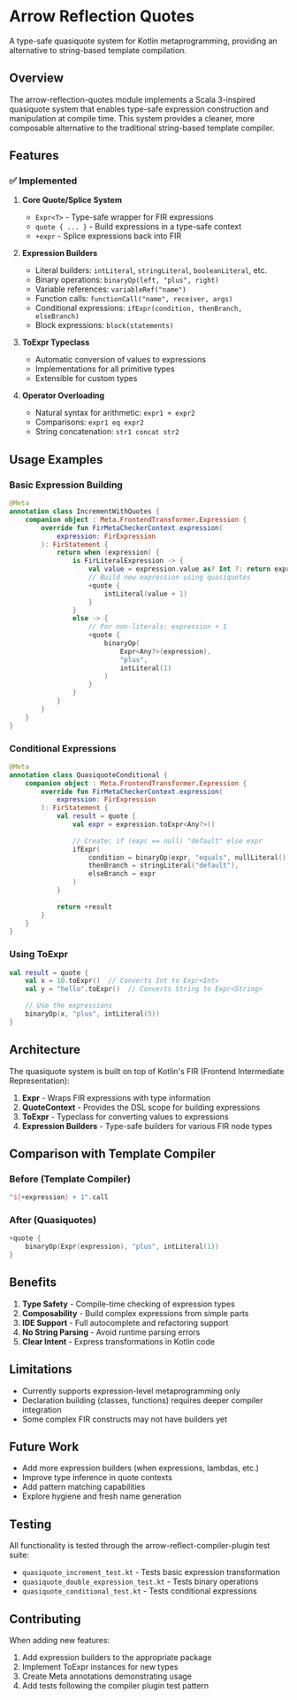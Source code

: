 # Arrow Reflection Quotes

A type-safe quasiquote system for Kotlin metaprogramming, providing an alternative to string-based template compilation.

## Overview

The arrow-reflection-quotes module implements a Scala 3-inspired quasiquote system that enables type-safe expression construction and manipulation at compile time. This system provides a cleaner, more composable alternative to the traditional string-based template compiler.

## Features

### ✅ Implemented

1. **Core Quote/Splice System**
   - `Expr<T>` - Type-safe wrapper for FIR expressions
   - `quote { ... }` - Build expressions in a type-safe context
   - `+expr` - Splice expressions back into FIR

2. **Expression Builders**
   - Literal builders: `intLiteral`, `stringLiteral`, `booleanLiteral`, etc.
   - Binary operations: `binaryOp(left, "plus", right)`
   - Variable references: `variableRef("name")`
   - Function calls: `functionCall("name", receiver, args)`
   - Conditional expressions: `ifExpr(condition, thenBranch, elseBranch)`
   - Block expressions: `block(statements)`

3. **ToExpr Typeclass**
   - Automatic conversion of values to expressions
   - Implementations for all primitive types
   - Extensible for custom types

4. **Operator Overloading**
   - Natural syntax for arithmetic: `expr1 + expr2`
   - Comparisons: `expr1 eq expr2`
   - String concatenation: `str1 concat str2`

## Usage Examples

### Basic Expression Building

```kotlin
@Meta
annotation class IncrementWithQuotes {
    companion object : Meta.FrontendTransformer.Expression {
        override fun FirMetaCheckerContext.expression(
            expression: FirExpression
        ): FirStatement {
            return when (expression) {
                is FirLiteralExpression -> {
                    val value = expression.value as? Int ?: return expression
                    // Build new expression using quasiquotes
                    +quote { 
                        intLiteral(value + 1)
                    }
                }
                else -> {
                    // For non-literals: expression + 1
                    +quote {
                        binaryOp(
                            Expr<Any?>(expression),
                            "plus",
                            intLiteral(1)
                        )
                    }
                }
            }
        }
    }
}
```

### Conditional Expressions

```kotlin
@Meta
annotation class QuasiquoteConditional {
    companion object : Meta.FrontendTransformer.Expression {
        override fun FirMetaCheckerContext.expression(
            expression: FirExpression
        ): FirStatement {
            val result = quote {
                val expr = expression.toExpr<Any?>()
                
                // Create: if (expr == null) "default" else expr
                ifExpr(
                    condition = binaryOp(expr, "equals", nullLiteral()) as Expr<Boolean>,
                    thenBranch = stringLiteral("default"),
                    elseBranch = expr
                )
            }
            
            return +result
        }
    }
}
```

### Using ToExpr

```kotlin
val result = quote {
    val x = 10.toExpr()  // Converts Int to Expr<Int>
    val y = "hello".toExpr()  // Converts String to Expr<String>
    
    // Use the expressions
    binaryOp(x, "plus", intLiteral(5))
}
```

## Architecture

The quasiquote system is built on top of Kotlin's FIR (Frontend Intermediate Representation):

1. **Expr<T>** - Wraps FIR expressions with type information
2. **QuoteContext** - Provides the DSL scope for building expressions
3. **ToExpr<T>** - Typeclass for converting values to expressions
4. **Expression Builders** - Type-safe builders for various FIR node types

## Comparison with Template Compiler

### Before (Template Compiler)
```kotlin
"${+expression} + 1".call
```

### After (Quasiquotes)
```kotlin
+quote {
    binaryOp(Expr(expression), "plus", intLiteral(1))
}
```

## Benefits

1. **Type Safety** - Compile-time checking of expression types
2. **Composability** - Build complex expressions from simple parts
3. **IDE Support** - Full autocomplete and refactoring support
4. **No String Parsing** - Avoid runtime parsing errors
5. **Clear Intent** - Express transformations in Kotlin code

## Limitations

- Currently supports expression-level metaprogramming only
- Declaration building (classes, functions) requires deeper compiler integration
- Some complex FIR constructs may not have builders yet

## Future Work

- Add more expression builders (when expressions, lambdas, etc.)
- Improve type inference in quote contexts
- Add pattern matching capabilities
- Explore hygiene and fresh name generation

## Testing

All functionality is tested through the arrow-reflect-compiler-plugin test suite:
- `quasiquote_increment_test.kt` - Tests basic expression transformation
- `quasiquote_double_expression_test.kt` - Tests binary operations
- `quasiquote_conditional_test.kt` - Tests conditional expressions

## Contributing

When adding new features:
1. Add expression builders to the appropriate package
2. Implement ToExpr instances for new types
3. Create Meta annotations demonstrating usage
4. Add tests following the compiler plugin test pattern